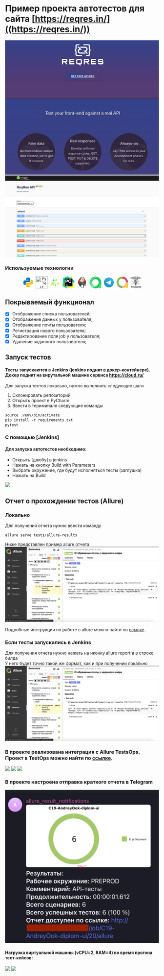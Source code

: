# Пример проекта автотестов для сайта  [https://reqres.in/]((https://reqres.in/))

![main page screenshot](images/screen/reqres.png)
![main page screenshot](images/screen/swagger.png)


###  Используемые технологии
<p align="center">
  <code><img src="images/logo/python.svg" width="40" height="40" title="Python"></code>
  <code><img src="images/logo/pytest.svg" width="40" height="40" title="PyTest"></code>
  <code><img src="images/logo/selene.png" width="40" height="40" title="Selene"></code>
  <code><img src="images/logo/pycharm.png" width="40" height="40"vtitle="PyCharm"></code>
  <code><img src="images/logo/Jenkins.svg" width="40" height="40" title="Jenkins"></code>
  <code><img src="images/logo/allure_testops.png" width="40" height="40" title="Allure TestOps"></code>
  <code><img src="images/logo/Telegram.svg" width="40" height="40" title="Telegram Bot"></code>
  <code><img src="images/logo/Allure_new.png" width="40" height="40" title="Docker"></code>
   <code><img src="images/logo/requests.png" width="40" height="40" title="Docker"></code>
</p>

## Покрываемый функционал

- [x] Отображение списка пользователей;
- [x] Отображение данных у пользователя;
- [x] Отображение почты пользователя;
- [x] Регистрация нового пользователя;
- [x] Редактирование поля job у пользователя;
- [x] Удаление заданного пользователя; 
  
## Запуск тестов
#### Тесты запускаются в Jenkins (jenkins поднят в докер-контейнере). Докер поднят на вирутальной машине сервиса https://cloud.ru/

Для запуска тестов локально, нужно выполнить следующие шаги
1. Склонировать репозиторий
2. Открыть проект в PyCharm
3. Ввести в териминале следующие команды
``` 
source .venv/bin/activate
pip install -r requirements.txt
pytest
```

### С помощью [Jenkins]
#### Для запуска автотестов необходимо:
 - Открыть [джобу] в jenkins
 - Нажать на кнопку Build with Parameters
 - Выбрать окружение, где будут исполняться тесты (заглушка)
 - Нажать на Build

<img src="images/screen/jenkins_parametrs.png">

## Отчет о прохождении тестов (Allure)
### Локально
Для получения отчета нужно ввести команду 
```
allure serve tests/allure-results
``` 
Ниже представлен пример allure отчета 
<img src="images/screen/report_1.png">

Подробные инструкции по работе с allure можно найти по [ссылке](https://allurereport.org/docs/)..
### Если тесты запускались в Jenkins

Для получения отчета нужно нажать на иконку allure report'a в строке билда  
У него будет точно такой же формат, как и при получении локально
<img src="images/screen/report_1.png">

### В проекте реализована интеграция с Allure TestsOps. Проект в TestOps можно найти по [ссылке](https://allure.autotests.cloud/project/4791/dashboards).
<img src="images/screen/testops1.png">
<img src="images/screen/testops2.png">
<img src="images/screen/testops3.png">

### В проекте настроена отправка краткого отчета в Telegram
<img src="images/screen/tg.png">

#### Нагрузка виртуальной машины (vCPU=2, RAM=4) во время прогона тест-кейсов:
<img src="images/screen/proc1.png">
<img src="images/screen/package.png">
